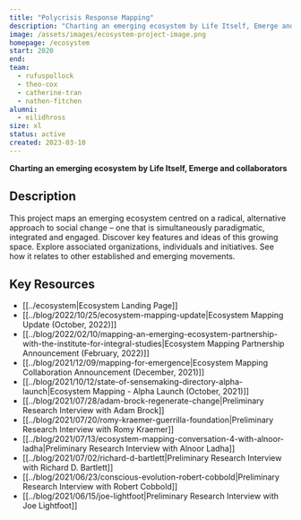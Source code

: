 ```yaml
---
title: "Polycrisis Response Mapping"
description: "Charting an emerging ecosystem by Life Itself, Emerge and collaborators. This project maps an emerging ecosystem centred on a radical, alternative approach to social change – one that is simultaneously paradigmatic, integrated and engaged."
image: /assets/images/ecosystem-project-image.png
homepage: /ecosystem
start: 2020
end:
team:
  - rufuspollock
  - theo-cox
  - catherine-tran
  - nathen-fitchen
alumni:
  - eilidhross
size: xl
status: active
created: 2023-03-10
---
```


**Charting an emerging ecosystem by Life Itself, Emerge and collaborators**

## Description

This project maps an emerging ecosystem centred on a radical, alternative approach to social change – one that is simultaneously paradigmatic, integrated and engaged. Discover key features and ideas of this growing space. Explore associated organizations, individuals and initiatives. See how it relates to other established and emerging movements.

## Key Resources

- [[../ecosystem|Ecosystem Landing Page]]
- [[../blog/2022/10/25/ecosystem-mapping-update|Ecosystem Mapping Update (October, 2022)]]
- [[../blog/2022/02/10/mapping-an-emerging-ecosystem-partnership-with-the-institute-for-integral-studies|Ecosystem Mapping Partnership Announcement (February, 2022)]]
- [[../blog/2021/12/09/mapping-for-emergence|Ecosystem Mapping Collaboration Announcement (December, 2021)]]
- [[../blog/2021/10/12/state-of-sensemaking-directory-alpha-launch|Ecosystem Mapping - Alpha Launch (October, 2021)]]
- [[../blog/2021/07/28/adam-brock-regenerate-change|Preliminary Research Interview with Adam Brock]]
- [[../blog/2021/07/20/romy-kraemer-guerrilla-foundation|Preliminary Research Interview with Romy Kraemer]]
- [[../blog/2021/07/13/ecosystem-mapping-conversation-4-with-alnoor-ladha|Preliminary Research Interview with Alnoor Ladha]]
- [[../blog/2021/07/02/richard-d-bartlett|Preliminary Research Interview with Richard D. Bartlett]]
- [[../blog/2021/06/23/conscious-evolution-robert-cobbold|Preliminary Research Interview with Robert Cobbold]]
- [[../blog/2021/06/15/joe-lightfoot|Preliminary Research Interview with Joe Lightfoot]]

